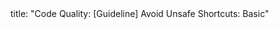 <frontmatter>
title: "Code Quality: [Guideline] Avoid Unsafe Shortcuts: Basic"
</frontmatter>

<include src="navbar.md" boilerplate />

<include src="container-inPage-asFlat.md" boilerplate />